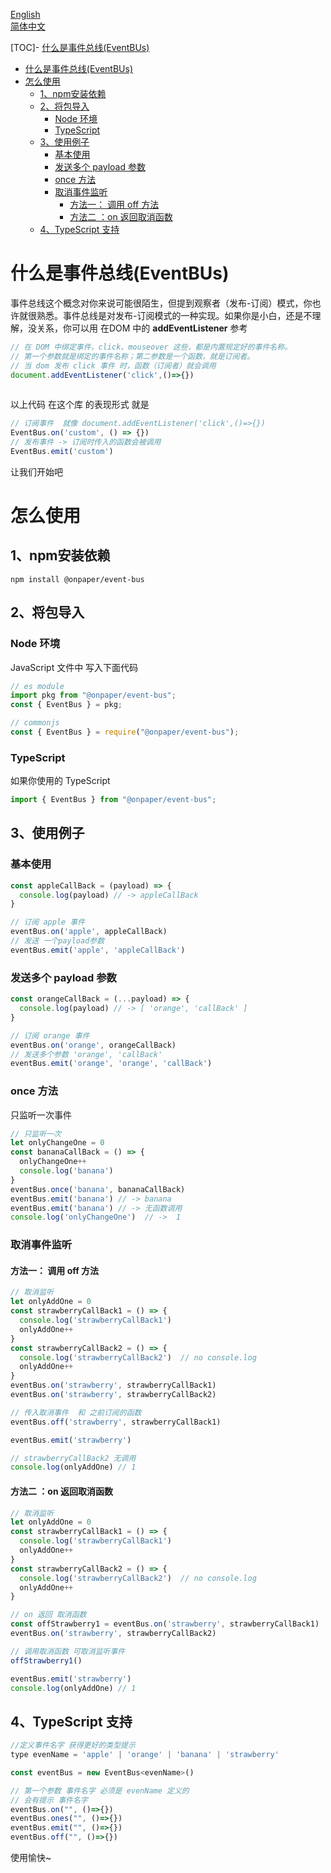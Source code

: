 <a href="/README.md">English</a>   
<a href="/README_CN.md">简体中文</a>



[TOC]- [什么是事件总线(EventBUs)](#什么是事件总线eventbus)
- [什么是事件总线(EventBUs)](#什么是事件总线eventbus)
- [怎么使用](#怎么使用)
  - [1、npm安装依赖](#1npm安装依赖)
  - [2、将包导入](#2将包导入)
    - [Node 环境](#node-环境)
    - [TypeScript](#typescript)
  - [3、使用例子](#3使用例子)
    - [基本使用](#基本使用)
    - [发送多个 payload 参数](#发送多个-payload-参数)
    - [once 方法](#once-方法)
    - [取消事件监听](#取消事件监听)
      - [方法一： 调用 off 方法](#方法一-调用-off-方法)
      - [方法二 ：on 返回取消函数](#方法二-on-返回取消函数)
  - [4、TypeScript 支持](#4typescript-支持)

# 什么是事件总线(EventBUs)

事件总线这个概念对你来说可能很陌生，但提到观察者（发布-订阅）模式，你也许就很熟悉。事件总线是对发布-订阅模式的一种实现。如果你是小白，还是不理解，没关系，你可以用 在DOM 中的 **addEventListener** 参考

```js
// 在 DOM 中绑定事件，click、mouseover 这些，都是内置规定好的事件名称。
// 第一个参数就是绑定的事件名称；第二参数是一个函数，就是订阅者。
// 当 dom 发布 click 事件 时，函数（订阅者）就会调用
document.addEventListener('click',()=>{})
 
```

以上代码 在这个库 的表现形式 就是

```js
// 订阅事件  就像 document.addEventListener('click',()=>{})
EventBus.on('custom', () => {})
// 发布事件 -> 订阅时传入的函数会被调用
EventBus.emit('custom')
```

让我们开始吧

# 怎么使用

## 1、npm安装依赖

```shell
npm install @onpaper/event-bus
```

## 2、将包导入

### Node 环境    

JavaScript 文件中 写入下面代码

```js
// es module
import pkg from "@onpaper/event-bus";
const { EventBus } = pkg;

// commonjs
const { EventBus } = require("@onpaper/event-bus");
```

### TypeScript

如果你使用的 TypeScript

```js
import { EventBus } from "@onpaper/event-bus";
```

## 3、使用例子

### 基本使用

```js
const appleCallBack = (payload) => {
  console.log(payload) // -> appleCallBack
}

// 订阅 apple 事件
eventBus.on('apple', appleCallBack)
// 发送 一个payload参数
eventBus.emit('apple', 'appleCallBack')
```

### 发送多个 payload 参数

```js
const orangeCallBack = (...payload) => {
  console.log(payload) // -> [ 'orange', 'callBack' ]
}

// 订阅 orange 事件
eventBus.on('orange', orangeCallBack)
// 发送多个参数 'orange', 'callBack'
eventBus.emit('orange', 'orange', 'callBack')
```

### once 方法 

只监听一次事件

```js
// 只监听一次
let onlyChangeOne = 0
const bananaCallBack = () => {
  onlyChangeOne++
  console.log('banana')
}
eventBus.once('banana', bananaCallBack)
eventBus.emit('banana') // -> banana 
eventBus.emit('banana') // -> 无函数调用
console.log('onlyChangeOne')  // ->  1
```

### 取消事件监听

#### 方法一： 调用 off 方法

```js
// 取消监听
let onlyAddOne = 0
const strawberryCallBack1 = () => {
  console.log('strawberryCallBack1')
  onlyAddOne++
}
const strawberryCallBack2 = () => {
  console.log('strawberryCallBack2')  // no console.log
  onlyAddOne++
}
eventBus.on('strawberry', strawberryCallBack1)
eventBus.on('strawberry', strawberryCallBack2)

// 传入取消事件  和 之前订阅的函数
eventBus.off('strawberry', strawberryCallBack1)

eventBus.emit('strawberry')

// strawberryCallBack2 无调用
console.log(onlyAddOne) // 1
```

#### 方法二 ：on 返回取消函数

```js
// 取消监听
let onlyAddOne = 0
const strawberryCallBack1 = () => {
  console.log('strawberryCallBack1')
  onlyAddOne++
}
const strawberryCallBack2 = () => {
  console.log('strawberryCallBack2')  // no console.log
  onlyAddOne++
}

// on 返回 取消函数
const offStrawberry1 = eventBus.on('strawberry', strawberryCallBack1)
eventBus.on('strawberry', strawberryCallBack2)

// 调用取消函数 可取消监听事件
offStrawberry1()

eventBus.emit('strawberry')
console.log(onlyAddOne) // 1
```

## 4、TypeScript 支持

```js
//定义事件名字 获得更好的类型提示
type evenName = 'apple' | 'orange' | 'banana' | 'strawberry'

const eventBus = new EventBus<evenName>()

// 第一个参数 事件名字 必须是 evenName 定义的
// 会有提示 事件名字
eventBus.on("", ()=>{})
eventBus.ones("", ()=>{})
eventBus.emit("", ()=>{})
eventBus.off("", ()=>{})
```

使用愉快~